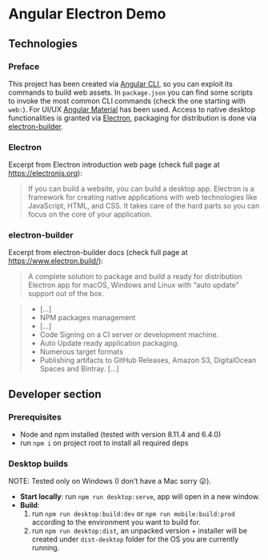 # Angular Electron Demo

## Technologies

### Preface

This project has been created via [Angular CLI](https://cli.angular.io/), so you can exploit its
commands to build web assets. In `package.json` you can find some scripts to invoke the most common
CLI commands (check the one starting with `web:`).
For UI/UX [Angular Material](https://material.angular.io/) has been used.
Access to native desktop functionalities is granted via [Electron](https://electronjs.org),
packaging for distribution is done via [electron-builder](https://www.electron.build/).

### Electron

Excerpt from Electron introduction web page (check full page at
https://electronjs.org):

> If you can build a website, you can build a desktop app. Electron is a framework for creating
> native applications with web technologies like JavaScript, HTML, and CSS. It takes care of the
> hard parts so you can focus on the core of your application.

### electron-builder

Excerpt from electron-builder docs (check full page at https://www.electron.build/):

> A complete solution to package and build a ready for distribution Electron app for macOS, Windows
> and Linux with “auto update” support out of the box.

> - [...]
> - NPM packages management
> - [...]
> - Code Signing on a CI server or development machine.
> - Auto Update ready application packaging.
> - Numerous target formats
> - Publishing artifacts to GitHub Releases, Amazon S3, DigitalOcean Spaces and Bintray.
>   [...]

## Developer section

### Prerequisites

- Node and npm installed (tested with version 8.11.4 and 6.4.0)
- run `npm i` on project root to install all required deps

### Desktop builds

NOTE: Tested only on Windows (I don't have a Mac sorry :stuck_out_tongue:).

- **Start locally**: run `npm run desktop:serve`, app will open in a new window.
- **Build**:
  1. run `npm run desktop:build:dev` or `npm run mobile:build:prod` according to the environment
     you want to build for.
  2. run `npm run desktop:dist`, an unpacked version + installer will be created under
     `dist-desktop` folder for the OS you are currently running.
